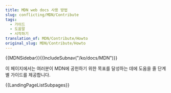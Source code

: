 ```yaml
---
title: MDN web docs 사용 방법
slug: conflicting/MDN/Contribute
tags:
  - 가이드
  - 도움말
  - 시작하기
translation_of: MDN/Contribute/Howto
original_slug: MDN/Contribute/Howto
---
```


{{MDNSidebar}}{{IncludeSubnav("/ko/docs/MDN")}}

이 페이지에서는 여러분이 MDN에 공헌하기 위한 목표를 달성하는 데에 도움을 줄 단계별 가이드를 제공합니다.

{{LandingPageListSubpages}}
